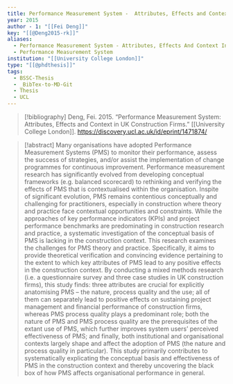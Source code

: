 ```yaml
---
title: Performance Measurement System -  Attributes, Effects and Context in UK Construction Firms
year: 2015
author - 1: "[[Fei Deng]]"
key: "[[@Deng2015-rk]]"
aliases:
  - Performance Measurement System - Attributes, Effects And Context In Uk Construction Firms
  - Performance Measurement System
institution: "[[University College London]]"
type: "[[@phdthesis]]"
tags:
  - BSSC-Thesis
  - _BibTex-to-MD-Git
  - Thesis
  - UCL
---
```


> [!bibliography]
> Deng, Fei. 2015. “Performance Measurement System: Attributes, Effects and Context in UK Construction Firms.” [[University College London]]. https://discovery.ucl.ac.uk/id/eprint/1471874/

> [!abstract]
> Many organisations have adopted Performance Measurement Systems (PMS) to monitor their performance, assess the success of strategies, and/or assist the implementation of change programmes for continuous improvement. Performance measurement research has significantly evolved from developing conceptual frameworks (e.g. balanced scorecard) to rethinking and verifying the effects of PMS that is contextualised within the organisation. Inspite of significant evolution, PMS remains contentious conceptually and challenging for practitioners, especially in construction where theory and practice face contextual opportunities and constraints. While the approaches of key performance indicators (KPIs) and project performance benchmarks are predominating in construction research and practice, a systematic investigation of the conceptual basis of PMS is lacking in the construction context. This research examines the challenges for PMS theory and practice. Specifically, it aims to provide theoretical verification and convincing evidence pertaining to the extent to which key attributes of PMS lead to any positive effects in the construction context. By conducting a mixed methods research (i.e. a questionnaire survey and three case studies in UK construction firms), this study finds: three attributes are crucial for explicitly anatomising PMS – the nature, process quality and the use; all of them can separately lead to positive effects on sustaining project management and financial performance of construction firms, whereas PMS process quality plays a predominant role; both the nature of PMS and PMS process quality are the prerequisites of the extant use of PMS, which further improves system users’ perceived effectiveness of PMS; and finally, both institutional and organisational contexts largely shape and affect the adoption of PMS (the nature and process quality in particular). This study primarily contributes to systematically explicating the conceptual basis and effectiveness of PMS in the construction context and thereby uncovering the black box of how PMS affects organisational performance in general.